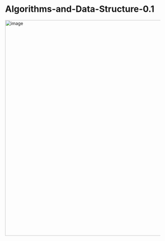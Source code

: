 # Algorithms-and-Data-Structure-0.1
<img width="1655" height="700" alt="image" src="https://github.com/user-attachments/assets/5ed48fc9-07df-4d39-a607-7acbaa3f04d2" />
